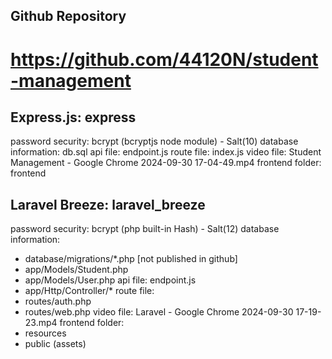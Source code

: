 ## Github Repository
# https://github.com/44120N/student-management

## Express.js: express
password security: bcrypt (bcryptjs node module) - Salt(10)
database information: db.sql
api file: endpoint.js
route file: index.js
video file: Student Management - Google Chrome 2024-09-30 17-04-49.mp4
frontend folder: frontend

## Laravel Breeze: laravel_breeze
password security: bcrypt (php built-in Hash) - Salt(12)
database information: 
- database/migrations/*.php [not published in github]
- app/Models/Student.php
- app/Models/User.php
api file: endpoint.js
- app/Http/Controller/*
route file: 
- routes/auth.php
- routes/web.php
video file: Laravel - Google Chrome 2024-09-30 17-19-23.mp4
frontend folder: 
- resources
- public (assets)